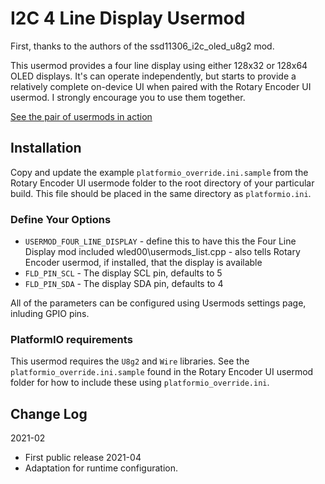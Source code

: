 # I2C 4 Line Display Usermod

First, thanks to the authors of the ssd11306_i2c_oled_u8g2 mod.

This usermod provides a four line display using either
128x32 or 128x64 OLED displays.
It's can operate independently, but starts to provide
a relatively complete on-device UI when paired with the 
Rotary Encoder UI usermod. I strongly encourage you to use 
them together.

[See the pair of usermods in action](https://www.youtube.com/watch?v=tITQY80rIOA)

## Installation

Copy and update the example `platformio_override.ini.sample` 
from the Rotary Encoder UI usermode folder to the root directory of your particular build.
This file should be placed in the same directory as `platformio.ini`.

### Define Your Options

* `USERMOD_FOUR_LINE_DISPLAY`  - define this to have this the Four Line Display mod included wled00\usermods_list.cpp - also tells Rotary Encoder usermod, if installed, that the display is available
* `FLD_PIN_SCL`                - The display SCL pin, defaults to 5
* `FLD_PIN_SDA`                - The display SDA pin, defaults to 4

All of the parameters can be configured using Usermods settings page, inluding GPIO pins.

### PlatformIO requirements

This usermod requires the `U8g2` and `Wire` libraries. See the 
`platformio_override.ini.sample` found in the Rotary Encoder
UI usermod folder for how to include these using `platformio_override.ini`.

## Change Log

2021-02
* First public release
2021-04
* Adaptation for runtime configuration.